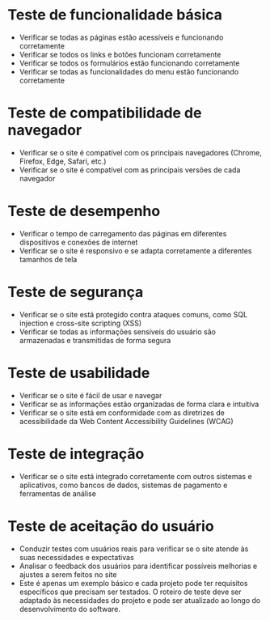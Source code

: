 # Teste de funcionalidade básica
- Verificar se todas as páginas estão acessíveis e funcionando corretamente
- Verificar se todos os links e botões funcionam corretamente
- Verificar se todos os formulários estão funcionando corretamente
- Verificar se todas as funcionalidades do menu estão funcionando corretamente
# Teste de compatibilidade de navegador
- Verificar se o site é compatível com os principais navegadores (Chrome, Firefox, Edge, Safari, etc.)
- Verificar se o site é compatível com as principais versões de cada navegador
# Teste de desempenho
- Verificar o tempo de carregamento das páginas em diferentes dispositivos e conexões de internet
- Verificar se o site é responsivo e se adapta corretamente a diferentes tamanhos de tela
# Teste de segurança
- Verificar se o site está protegido contra ataques comuns, como SQL injection e cross-site scripting (XSS)
- Verificar se todas as informações sensíveis do usuário são armazenadas e transmitidas de forma segura
# Teste de usabilidade
- Verificar se o site é fácil de usar e navegar
- Verificar se as informações estão organizadas de forma clara e intuitiva
- Verificar se o site está em conformidade com as diretrizes de acessibilidade da Web Content Accessibility Guidelines (WCAG)
# Teste de integração
- Verificar se o site está integrado corretamente com outros sistemas e aplicativos, como bancos de dados, sistemas de pagamento e ferramentas de análise
# Teste de aceitação do usuário
- Conduzir testes com usuários reais para verificar se o site atende às suas necessidades e expectativas
- Analisar o feedback dos usuários para identificar possíveis melhorias e ajustes a serem feitos no site
- Este é apenas um exemplo básico e cada projeto pode ter requisitos específicos que precisam ser testados. O roteiro de teste deve ser adaptado às necessidades do projeto e pode ser atualizado ao longo do desenvolvimento do software.